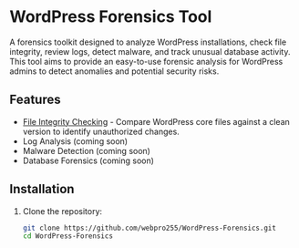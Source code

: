 # WordPress Forensics Tool

A forensics toolkit designed to analyze WordPress installations, check file integrity, review logs, detect malware, and track unusual database activity. This tool aims to provide an easy-to-use forensic analysis for WordPress admins to detect anomalies and potential security risks.

## Features

- [File Integrity Checking](file_integrity/) - Compare WordPress core files against a clean version to identify unauthorized changes.
- Log Analysis (coming soon)
- Malware Detection (coming soon)
- Database Forensics (coming soon)

## Installation

1. Clone the repository:
   ```bash
   git clone https://github.com/webpro255/WordPress-Forensics.git
   cd WordPress-Forensics
